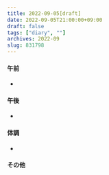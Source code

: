 ```yaml
---
title: 2022-09-05[draft]
date: 2022-09-05T21:00:00+09:00
draft: false
tags: ["diary", ""]
archives: 2022-09
slug: 831798
---
```

#### 午前
- 
#### 午後
- 
#### 体調
- 
#### その他